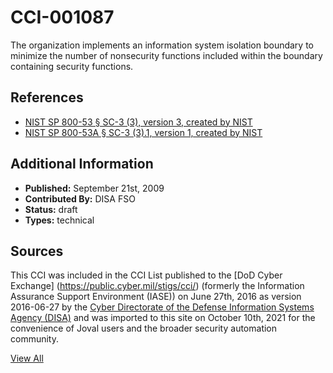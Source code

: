 # CCI-001087

The organization implements an information system isolation boundary to minimize the number of nonsecurity functions included within the boundary containing security functions.

## References ##

* [NIST SP 800-53 § SC-3 (3), version 3, created by NIST](http://csrc.nist.gov/publications/PubsSPs.html)
* [NIST SP 800-53A § SC-3 (3).1, version 1, created by NIST](http://csrc.nist.gov/publications/PubsSPs.html)


## Additional Information ##

* **Published:** September 21st, 2009
* **Contributed By:** DISA FSO
* **Status:** draft
* **Types:** technical

## Sources ##

This CCI was included in the CCI List published to the [DoD Cyber Exchange]
(https://public.cyber.mil/stigs/cci/) (formerly the Information Assurance Support Environment
(IASE)) on June 27th, 2016 as version 2016-06-27 by the [Cyber Directorate of the Defense 
Information Systems Agency (DISA)](https://public.cyber.mil/about-cyber/) and was imported to 
this site on October 10th, 2021 for the convenience of Joval users and the broader security automation community.

[View All](../README.md)
